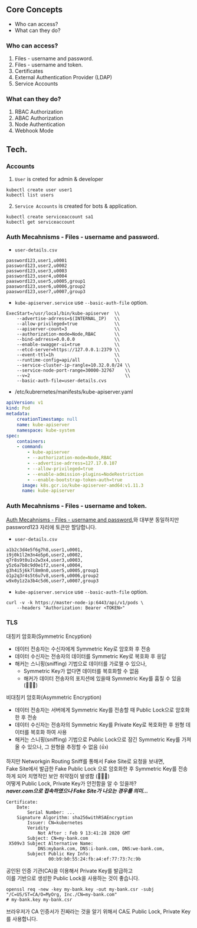 ## Core Concepts

- Who can access?
- What can they do?

### Who can access?

1. Files - username and password.
2. Files - username and token.
3. Certificates
4. External Authentication Provider (LDAP)
5. Service Accounts

### What can they do?

1. RBAC Authorization
2. ABAC Authorization
3. Node Authentication
4. Webhook Mode

## Tech.

### Accounts

1. `User` is creted for admin & developer

```shell
kubectl create user user1
kubectl list users
```

2. `Service Accounts` is created for bots & application.

```shell
kubectl create serviceaccount sa1
kubectl get serviceaccount
```

### Auth Mecahnisms - Files - username and password.

- `user-details.csv`

```csv
password123,user1,u0001
password123,user2,u0002
password123,user3,u0003
password123,user4,u0004
paasword123,user5,u0005,group1
paasword123,user6,u0006,group2
paasword123,user7,u0007,group3
```

- `kube-apiserver.service` use `--basic-auth-file` option.

```shell
ExecStart=/usr/local/bin/kube-apiserver  \\
    --advertise-adrress=$(INTERNAL_IP)   \\
    --allow-privileged=true              \\
    --apiserver-count=3                  \\
    --authorization-mode=Node,RBAC       \\
    --bind-adrress=0.0.0.0               \\
    --enable-swagger-ui=true             \\
    --etcd-server=https://127.0.0.1:2379 \\
    --event-ttl=1h                       \\
    --runtime-config=api/all             \\
    --service-cluster-ip-rangle=10.32.0.0/24 \\
    --service-node-port-range=30000-32767    \\
    --v=2                                    \\
    --basic-auth-file=user-details.cvs
```

- /etc/kubrernetes/manifests/kube-apiserver.yaml

```yaml
apiVersion: v1
kind: Pod
metadata:
    creationTimestamp: null
    name: kube-apiserver
    namespace: kube-system
spec:
    containers:
    - command:
        - kube-apiserver
        - --authorization-mode=Node,RBAC
        - --advertise-adrress=127.17.0.107
        - --allow-privileged=true
        - --enable-admission-plugins=NodeRestriction
        - --enable-bootstrap-token-auth=true
      image: k8s.gcr.io/kube-apiserver-amd64:v1.11.3
      name: kube-apiserver
```

### Auth Mecahnisms - Files - username and token.

[Auth Mecahnisms - Files - username and password.](#auth-mecahnisms---files---username-and-password)와 대부분 동일하지만 password123 자리에 토큰만 할당합니다.


- `user-details.csv`

```csv
a1b2c3d4e5f6g7h8,user1,u0001,
i9j0k1l2m3n4o5p6,user2,u0002,
q7r8s9t0u1v2w3x4,user3,u0003,
y5z6a7b8c9d0e1f2,user4,u0004,
g3h4i5j6k7l8m9n0,user5,u0005,group1
o1p2q3r4s5t6u7v8,user6,u0006,group2
w9x0y1z2a3b4c5d6,user7,u0007,group3
```

- `kube-apiserver.service` use `--basic-auth-file` option.

```shell
curl -v -k https://master-node-ip:6443/api/v1/pods \
    --headers "Authorization: Bearer <TOKEN>"
```

### TLS

대칭키 암호화(Symmetric Encyption)
- 데이터 전송자는 수신자에게 Symmetric Key로 암호화 후 전송
- 데이터 수신자는 전송자의 데이터를 Symmetric Key로 복호화 후 응답
- 해커는 스니핑(sniffing) 기법으로 데이터를 가로챌 수 있으나,
    - Symmetric Key가 없다면 데이터를 복호화할 수 없음
    - 해커가 데이터 전송자의 포지션에 있을때 Symmetric Key를 훔칠 수 있음 (🤷🏻‍♂️)

비대칭키 암호화(Asymmetric Encryption)
- 데이터 전송자는 서버에게 Symmetric Key를 전송할 때 Public Lock으로 암호화한 후 전송
- 데이터 수신자는 전송자의 Symmetric Key를 Private Key로 복호화한 후 원형 데이터를 복호화 하여 사용
- 해커는 스니핑(sniffing) 기법으로 Public Lock으로 잠긴 Symmetric Key를 가져올 수 있으나, 그 원형을 추정할 수 없음 (👍)

하지만 Networkgin Routing Sniff를 통해서 Fake Site로 요청을 보내면, <br>
Fake Site에서 발급한 Fake Public Lock 으로 암호화한 후 Symmetric Key를 전송하게 되어 치명적인 보안 취약점이 발생함 (🤷🏻‍♂️)
<br>
어떻게 Public Lock, Private Key가 안전함을 알 수 있을까?
<br>
___naver.com으로 접속하였으나 Fake Site가 나오는 경우를 의미...___

```shell
Certificate:
    Date:
        Serial Number: ...
    Signature Algorithm: sha256withRSAEncryption
        Issuer: CN=kubernetes
        Veridity
            Not After : Feb 9 13:41:28 2020 GMT
        Subject: CN=my-bank.com
 X509v3 Subject Alternative Name:
            DNS:mybank.com, DNS:i-bank.com, DNS:we-bank.com,
        Subject Public Key Info:
                00:b9:b0:55:24:fb:a4:ef:77:73:7c:9b
```


공인된 인증 기관(CA)을 이용해서 Private Key를 발급하고 <br>
이를 기반으로 생성한 Public Lock을 사용하는 것이 좋습니다.

```shell
openssl req -new -key my-bank.key -out my-bank.csr -subj "/C=US/ST=CA/O=MyOrg, Inc./CN=my-bank.com"
# my-bank.key my-bank.csr
```

브라우저가 CA 인증서가 진짜라는 것을 알기 위해서 CA도 Public Lock, Private Key를 사용합니다.
